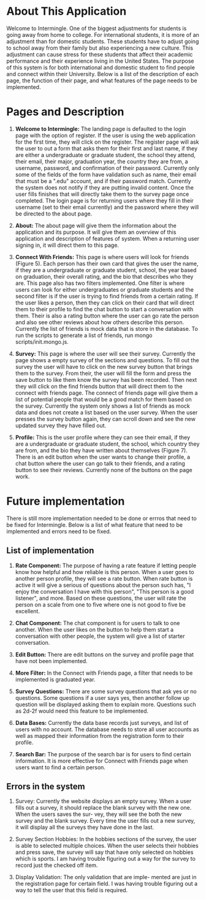 # About This Application

Welcome to Intermingle. One of the biggest adjustments for students is going away from home to college. For international students, it is more of an adjustment than for domestic students. These students have to adjust going to school away from their family but also experiencing a new culture. This adjustment can cause stress for these students that affect their academic performance and their experience living in the United States. The purpose of this system is for both international and domestic student to find people and connect within their University. Below is a list of the description of each page, the function of their page, and what features of the page needs to be implemented.

# Pages and Description

1. **Welcome to Intermingle:** The landing page is defaulted to the login page with the option of register. If the user is using the web application for the first time, they will click on the register. The register page will ask the user to out a form that asks them for their first and last name, if they are either a undergraduate or graduate student, the school they attend, their email, their major, graduation year, the country they are from, a username, password, and confirmation of their password. Currently only some of the fields of the form have validation such as name, their email that must be a ".edu" account, and if their password match. Currently the system does not notify if they are putting invalid content. Once the user fills finishes  that will directly take them to the survey page once completed. The login page is for returning users where they fill in their username (set to their email currently) and the password where they will be directed to the about page. 

2. **About:** The about page will give them the information about the application and its purpose. It will give them an overview of this application and description of features of system. When a returning user signing in, it will direct them to this page. 

3. **Connect With Friends:** This page is where users will look for friends (Figure 5). Each person has their own card that gives the user the name, if they are a undergraduate or graduate student, school, the year based on graduation, their overall rating, and the bio that describes who they are. This page also has two filters implemented. One filter is where users can look for either undergraduates or graduate students and the second filter is if the user is trying to find friends from a certain rating. If the user likes a person, then they can click on their card that will direct them to their profile to find the chat button to start a conversation with them. Their is also a rating button where the user can go rate the person and also see other reviews about how others describe this person. Currently the list of friends is mock data that is store in the database. To run the scripts to generate a list of friends, run mongo scripts/init.mongo.js.

4. **Survey:** This page is where the user will see their survey. Currently the page shows a empty survey of the sections and questions. To fill out the survey the user will have to click on the new survey button that brings them to the survey. From their, the user will fill the form and press the save button to like them know the survey has been recorded. Then next they will click on the find friends button that will direct them to the connect with friends page. The connect of friends page will give them a list of potential people that would be a good match for them based on the survey. Currently the system only shows a list of friends as mock data and does not create a list based on the user survey. When the user presses the survey button again, they can scroll down and see the new updated survey they have filled out.

5. **Profile:** This is the user profile where they can see their email, if they are a undergraduate or graduate student, the school, which country they are from, and the bio they have written about themselves (Figure 7). There is an edit button when the user wants to change their profile, a chat button where the user can go talk to their friends, and a rating button to see their reviews. Currently none of the buttons on the page work. 

# Future implementation

There is still more implementation needed to be done or errros that need to be fixed for Intermingle. Below is a list of what feature that need to be implemented and errors need to be fixed.

## List of implementation

  1. **Rate Component:** The purpose of having a rate feature if letting people know how helpful and how reliable is this person. When a user goes to another person profile, they will see a rate button. When rate button is active it will give a serious of questions about the person such has, "I enjoy the conversation I have with this person", "This person is a good listener", and more. Based on these questions, the user will rate the person on a scale from one to five where one is not good to five be excellent.
  
  2. **Chat Component:** The chat component is for users to talk to one another. When the user likes on the button to help them start a conversation with other people, the system will give a list of starter conversation. 
    
 3. **Edit Button:** There are edit buttons on the survey and profile page that have not been implemented. 
    
 4. **More Filter:** In the Connect with Friends page, a filter that needs to be implemented is graduated year.  
    
 5. **Survey Questions:** There are some survey questions that ask yes or no questions. Some questions if a user says yes, then another follow up question will be displayed asking them to explain more. Questions such as 2d-2f would need this feature to be implemented.
        
 6. **Data Bases:** Currently the data base records just surveys, and list of users with no account. The database needs to store all user accounts as well as mapped their information from the registration form to their profile.
    
 7. **Search Bar:** The purpose of the search bar is for users to find certain information. It is more effective for Connect with Friends page when users want to find a certain person.
 
 ## Errors in the system
 
  1. Survey: Currently the website displays an empty survey. When a user fills out a survey, it should replace the blank survey with the new one. When the users saves the sur- vey, they will see the both the new survey and the blank survey. Every time the user fills out a new survey, it will display all the surveys they have done in the last.

  2. Survey Section Hobbies: In the hobbies sections of the survey, the user is able to selected multiple choices. When the user selects their hobbies and press save, the survey will say that have only selected on hobbies which is sports. I am having trouble figuring out a way for the survey to record just the checked off item.

  3. Display Validation: The only validation that are imple- mented are just in the registration page for certain field. I was having trouble figuring out a way to tell the user that this field is required.
